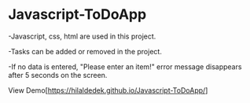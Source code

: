 # Javascript-ToDoApp
-Javascript, css, html are used in this project.

-Tasks can be added or removed in the project.

-If no data is entered, "Please enter an item!" error message disappears after 5 seconds on the screen.

View Demo[https://hilaldedek.github.io/Javascript-ToDoApp/]
